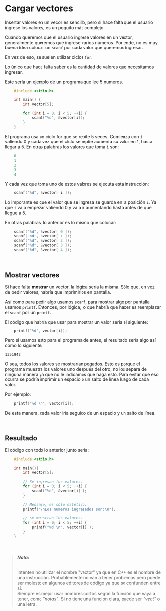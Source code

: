 # Cargar vectores

Insertar valores en un vecor es sencillo, pero si hace falta que el usuario ingrese los valores, es un poquito más complejo.

Cuando queremos que el usuario ingrese valores en un vector, generalmente queremos que ingrese varios números. Por ende, no es muy buena idea colocar un `scanf` por cada valor que queremos ingresar.

En vez de eso, se suelen utilizar ciclos `for`. 

Lo único que hace falta saber es la cantidad de valores que necesitamos ingresar.

Este sería un ejemplo de un programa que lee 5 numeros.

```c++
	#include <stdio.h>

	int main() {
		int vector[5];

		for (int i = 0; i < 5; ++i) {
			scanf("%d", &vector[i]);
		}
	}
```

El programa usa un ciclo for que se repite 5 veces. Comienza con `i` valiendo 0 y cada vez que el ciclo se repite aumenta su valor en 1, hasta llegar a 5. En otras palabras los valores que toma `i` son:

```c++
	0 
	1
	2
	3
	4
```
Y cada vez que toma uno de estos valores se ejecuta esta instrucción:

```c++
	scanf("%d", &vector[ i ]);
```

Lo imporante es que el valor que se ingresa se guarda en la posición `i`. Ya que `i` va a empezar valiendo 0 y va a ir aumentando hasta antes de que llegue a 5.

En otras palabras, lo anterior es lo mismo que colocar:

```c++
	scanf("%d", &vector[ 0 ]);
	scanf("%d", &vector[ 1 ]);
	scanf("%d", &vector[ 2 ]);
	scanf("%d", &vector[ 3 ]);
	scanf("%d", &vector[ 4 ]);
```

<br>


## Mostrar vectores

Si hace falta __mostrar__ un vector, la lógica sería la misma. Sólo que, en vez de pedir valores, habría que imprimirlos en pantalla.

Así como para pedir algo usamos `scanf`, para mostrar algo por pantalla usamos `printf`. Entonces, por lógica, lo que habríá que hacer es reemplazar el `scanf` por un `printf`.

El código que habría que usar para mostrar un valor sería el siguiente:

```c++
	printf("%d", vector[i]);
```

Pero si usamos esto para el programa de antes, el resultado sería algo así como lo siguiente:

```console
1351942
```

O sea, todos los valores se mostrarían pegados. Esto es porque el programa muestra los valores uno después del otro, no los separa de ninguna manera ya que no le indicamos que haga esto. Para evitar que eso ocurra se podría imprimir un espacio o un salto de línea luego de cada valor.

Por ejemplo:

```c++
	printf("%d \n", vector[i]);
```

De esta manera, cada valor iría seguido de un espacio y un salto de línea.

<br>



## Resultado

El código con todo lo anterior junto sería:

```c++
	#include <stdio.h>

	int main(){
		int vector[5];
		
		// Se ingresan los valores.
		for (int i = 0; i < 5; ++i) {
			scanf("%d", &vector[i] );
		}

		// Mensaje, es sólo estético.
		printf("\nLos numeros ingresados son:\n");

		// Se muestran los valores.
		for (int i = 0; i < 5; ++i) {
			printf("%d \n", vector[i] );
		}
	}
```

<br>



> ###### __Nota:__
> Intenten no utilizar el nombre "vector" ya que en C++ es el nombre de una instrucción. Probablemente no van a tener problemas pero puede ser molesto en algunos editores de código ya que se confunden entre sí.\
> Siempre es mejor usar nombres cortos según la función que vaya a tener, como _"notas"_. Si no tiene una función clara, puede ser _"vect"_ o una letra.
